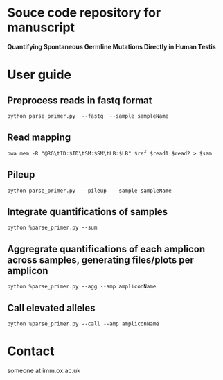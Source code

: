 # Souce code repository for manuscript
**Quantifying Spontaneous Germline Mutations Directly in Human Testis**

# User guide

## Preprocess reads in fastq format

`
python parse_primer.py  --fastq  --sample sampleName
`

## Read mapping

`
bwa mem -R "@RG\tID:$ID\tSM:$SM\tLB:$LB" $ref $read1 $read2 > $sam
`
## Pileup

`
python parse_primer.py  --pileup  --sample sampleName
`

## Integrate quantifications of samples
`
python %parse_primer.py --sum
`

## Aggregrate quantifications of each amplicon across samples, generating files/plots per amplicon
`
python %parse_primer.py --agg --amp ampliconName
`

## Call elevated alleles

`
python %parse_primer.py --call --amp ampliconName
`

# Contact
  someone at imm.ox.ac.uk